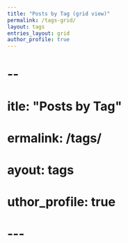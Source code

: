 ```yaml
---
title: "Posts by Tag (grid view)"
permalink: /tags-grid/
layout: tags
entries_layout: grid
author_profile: true
---
```

# --
# itle: "Posts by Tag"
# ermalink: /tags/
# ayout: tags
# uthor_profile: true
# ---
